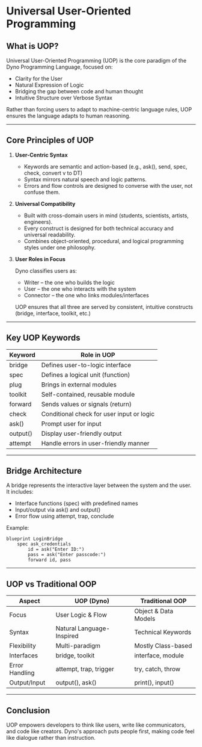 # Universal User-Oriented Programming

## What is UOP?

Universal User-Oriented Programming (UOP) is the core paradigm of the Dyno Programming Language, focused on:

- Clarity for the User
- Natural Expression of Logic
- Bridging the gap between code and human thought
- Intuitive Structure over Verbose Syntax

Rather than forcing users to adapt to machine-centric language rules, UOP ensures the language adapts to human reasoning.

---

## Core Principles of UOP

1. **User-Centric Syntax**

   - Keywords are semantic and action-based (e.g., ask(), send, spec, check, convert v to DT)
   - Syntax mirrors natural speech and logic patterns.
   - Errors and flow controls are designed to converse with the user, not confuse them.

2. **Universal Compatibility**

   - Built with cross-domain users in mind (students, scientists, artists, engineers).
   - Every construct is designed for both technical accuracy and universal readability.
   - Combines object-oriented, procedural, and logical programming styles under one philosophy.

3. **User Roles in Focus**

   Dyno classifies users as:

   - Writer – the one who builds the logic
   - User – the one who interacts with the system
   - Connector – the one who links modules/interfaces

   UOP ensures that all three are served by consistent, intuitive constructs (bridge, interface, toolkit, etc.)

---

## Key UOP Keywords

| Keyword  | Role in UOP                                  |
|----------|----------------------------------------------|
| bridge   | Defines user-to-logic interface               |
| spec     | Defines a logical unit (function)             |
| plug     | Brings in external modules                     |
| toolkit  | Self-contained, reusable module                |
| forward  | Sends values or signals (return)               |
| check    | Conditional check for user input or logic     |
| ask()    | Prompt user for input                           |
| output() | Display user-friendly output                    |
| attempt  | Handle errors in user-friendly manner          |

---

## Bridge Architecture

A bridge represents the interactive layer between the system and the user. It includes:

- Interface functions (spec) with predefined names
- Input/output via ask() and output()
- Error flow using attempt, trap, conclude

Example:

```
blueprint LoginBridge
    spec ask_credentials
        id = ask("Enter ID:")
        pass = ask("Enter passcode:")
        forward id, pass
```

---

## UOP vs Traditional OOP

| Aspect          | UOP (Dyno)                      | Traditional OOP           |
|-----------------|--------------------------------|---------------------------|
| Focus           | User Logic & Flow              | Object & Data Models       |
| Syntax          | Natural Language-Inspired      | Technical Keywords         |
| Flexibility     | Multi-paradigm                 | Mostly Class-based         |
| Interfaces      | bridge, toolkit                | interface, module          |
| Error Handling  | attempt, trap, trigger         | try, catch, throw          |
| Output/Input    | output(), ask()                | print(), input()           |

---

## Conclusion

UOP empowers developers to think like users, write like communicators, and code like creators. Dyno's approach puts people first, making code feel like dialogue rather than instruction.
